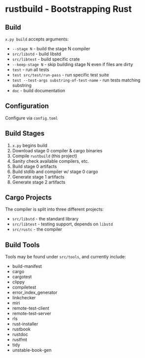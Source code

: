 # rustbuild - Bootstrapping Rust

## Build

`x.py build` accepts arguments:

- `--stage N` - build the stage N compiler
- `src/libstd` - build libstd
- `src/libtest` - build specific crate
- `--keep-stage N` - skip building stage N even if files are dirty
- `test` - run all tests
- `test src/test/run-pass` - run specific test suite
- `test --test-args substring-of-test-name` - run tests matching substring
- `doc` - build documentation

## Configuration

Configure via `config.toml`

## Build Stages

1. `x.py` begins build
1. Download stage 0 compiler & cargo binaries
1. Compile `rustbuild` (this project)
1. Sanity check available compilers, etc.
1. Build stage 0 artifacts
1. Build stdlib and compiler w/ stage 0 cargo
1. Generate stage 1 artifacts
1. Generate stage 2 artifacts

## Cargo Projects

The compiler is split into three different projects:

- `src/libstd` - the standard library
- `src/libtest` - testing support, depends on `libstd`
- `src/rustc` - the compiler

## Build Tools

Tools may be found under `src/tools`, and currently include:

- build-manifest
- cargo
- cargotest
- clippy
- compiletest
- error_index_generator
- linkchecker
- miri
- remote-test-client
- remote-test-server
- rls
- rust-installer
- rustbook
- rustdoc
- rustfmt
- tidy
- unstable-book-gen
